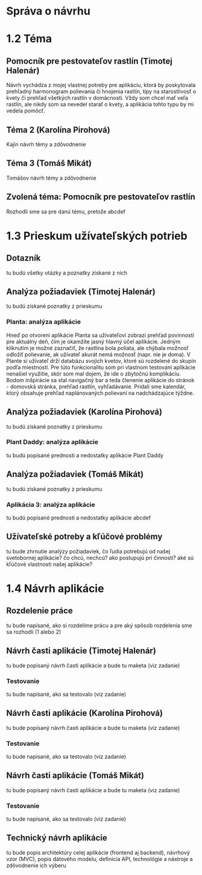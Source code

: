 # Správa o návrhu

# 1.2 Téma
## Pomocník pre pestovateľov rastlín (Timotej Halenár)
Návrh vychádza z mojej vlastnej potreby pre aplikáciu, ktorá by poskytovala prehľadný harmonogram polievania či hnojenia rastlín, tipy na starostlivosť o kvety či prehľad všetkých rastlín v domácnosti. Vždy som chcel mať veľa rastlín, ale nikdy som sa nevedel starať o kvety, a aplikácia tohto typu by mi vedela pomôcť.

## Téma 2 (Karolína Pirohová)
Kajin návrh témy a zdôvodnenie

## Téma 3 (Tomáš Mikát) 
Tomášov návrh témy a zdôvodnenie

## Zvolená téma: Pomocník pre pestovateľov rastlín
Rozhodli sme sa pre danú tému, pretože abcdef

# 1.3 Prieskum užívateľských potrieb
## Dotazník
tu budú všetky otázky a poznatky získané z nich

## Analýza požiadaviek (Timotej Halenár)
tu budú získané poznatky z prieskumu
### Planta: analýza aplikácie
Hneď po otvorení aplikácie Planta sa užívateľovi zobrazí prehľad povinností pre aktuálny deň, čím je okamžite jasný hlavný účel aplikácie. Jedným kliknutím je možné zaznačiť, že rastlina bola poliata, ale chýbala možnosť odložiť polievanie, ak užívateľ akurát nemá možnosť (napr. nie je doma). V Plante si užívateľ drží databázu svojich kvetov, ktoré sú rozdelené do skupín podľa miestností. Pre túto funkcionalitu som pri vlastnom testovaní aplikácie nenašiel využitie, skôr som mal dojem, že ide o zbytočnú komplikáciu. Bodom inšpirácie sa stal navigačný bar a teda členenie aplikácie do stránok - domovská stránka, prehľad rastlín, vyhľadávanie. Pridali sme kalendár, ktorý obsahuje prehľad naplánovaných polievaní na nadchádzajúce týždne.

## Analýza požiadaviek (Karolína Pirohová)
tu budú získané poznatky z prieskumu
### Plant Daddy: analýza aplikácie
tu budú popísané prednosti a nedostatky aplikácie Plant Daddy

## Analýza požiadaviek (Tomáš Mikát)
tu budú získané poznatky z prieskumu
###  Aplikácia 3: analýza aplikácie
tu budú popísané prednosti a nedostatky aplikácie abcdef

## Užívateľské potreby a kľúčové problémy
tu bude zhrnutie analýzy požiadaviek, čo ľudia potrebujú od našej svetobornej aplikácie? čo chcú, nechcú? ako postupujú pri činnosti? aké sú kľúčové vlastnosti našej aplikácie?

# 1.4 Návrh aplikácie

## Rozdelenie práce
tu bude napísané, ako si rozdelíme prácu a pre aký spôsob rozdelenia sme sa rozhodli (1 alebo 2)

## Návrh časti aplikácie (Timotej Halenár)
tu bude popísaný návrh časti aplikácie a bude tu maketa (viz zadanie)
### Testovanie
tu bude napísané, ako sa testovalo (viz zadanie)

## Návrh časti aplikácie (Karolína Pirohová)
tu bude popísaný návrh časti aplikácie a bude tu maketa (viz zadanie)
### Testovanie
tu bude napísané, ako sa testovalo (viz zadanie)

## Návrh časti aplikácie (Tomáš Mikát)
tu bude popísaný návrh časti aplikácie a bude tu maketa (viz zadanie)
### Testovanie
tu bude napísané, ako sa testovalo (viz zadanie)

## Technický návrh aplikácie
tu bude popis architektúry celej aplikácie (frontend aj backend), návrhový vzor (MVC), popis dátového modelu, definícia API, technológie a nástroje a zdôvodnenie ich výberu